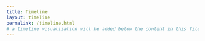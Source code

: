 ```yaml
---
title: Timeline
layout: timeline
permalink: /timeline.html
# a timeline visualization will be added below the content in this file
---
```


## <span data-translate="collection-timeline" class="translate"></span>
